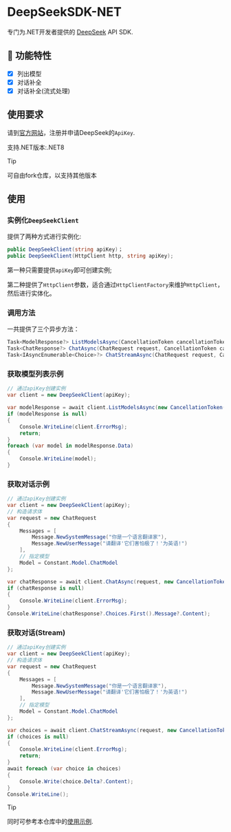 # DeepSeekSDK-NET

专门为.NET开发者提供的 [DeepSeek](https://www.deepseek.com) API SDK.

## 🚀 功能特性

- [x] 列出模型
- [x] 对话补全
- [x] 对话补全(流式处理)

## 使用要求

请到[官方网站](https://platform.deepseek.com/)，注册并申请DeepSeek的`ApiKey`.

支持.NET版本:.NET8

> [!TIP]
> 可自由fork仓库，以支持其他版本

## 使用

### 实例化`DeepSeekClient`

提供了两种方式进行实例化:

```csharp
public DeepSeekClient(string apiKey)；
public DeepSeekClient(HttpClient http, string apiKey);
```

第一种只需要提供`apiKey`即可创建实例;

第二种提供了`HttpClient`参数，适合通过`HttpClientFactory`来维护`HttpClient`，然后进行实体化。

### 调用方法

一共提供了三个异步方法：

```csharp
Task<ModelResponse?> ListModelsAsync(CancellationToken cancellationToken);
Task<ChatResponse?> ChatAsync(ChatRequest request, CancellationToken cancellationToken);
Task<IAsyncEnumerable<Choice>?> ChatStreamAsync(ChatRequest request, CancellationToken cancellationToken)
```

### 获取模型列表示例

```csharp
// 通过apiKey创建实例
var client = new DeepSeekClient(apiKey);

var modelResponse = await client.ListModelsAsync(new CancellationToken());
if (modelResponse is null)
{
    Console.WriteLine(client.ErrorMsg);
    return;
}
foreach (var model in modelResponse.Data)
{
    Console.WriteLine(model);
}
```

### 获取对话示例

```csharp
// 通过apiKey创建实例
var client = new DeepSeekClient(apiKey);
// 构造请求体
var request = new ChatRequest
{
    Messages = [
        Message.NewSystemMessage("你是一个语言翻译家"),
        Message.NewUserMessage("请翻译'它们害怕极了！'为英语!")
    ],
    // 指定模型
    Model = Constant.Model.ChatModel
};

var chatResponse = await client.ChatAsync(request, new CancellationToken());
if (chatResponse is null)
{
    Console.WriteLine(client.ErrorMsg);
}
Console.WriteLine(chatResponse?.Choices.First().Message?.Content);
```

### 获取对话(Stream)

```csharp
// 通过apiKey创建实例
var client = new DeepSeekClient(apiKey);
// 构造请求体
var request = new ChatRequest
{
    Messages = [
        Message.NewSystemMessage("你是一个语言翻译家"),
        Message.NewUserMessage("请翻译'它们害怕极了！'为英语!")
    ],
    // 指定模型
    Model = Constant.Model.ChatModel
};

var choices = await client.ChatStreamAsync(request, new CancellationToken());
if (choices is null)
{
    Console.WriteLine(client.ErrorMsg);
    return;
}
await foreach (var choice in choices)
{
    Console.Write(choice.Delta?.Content);
}
Console.WriteLine();
```

> [!TIP]
> 同时可参考本仓库中的[使用示例](https://github.com/niltor/DeepSeekSDK-NET/tree/dev/sample/Sample).
